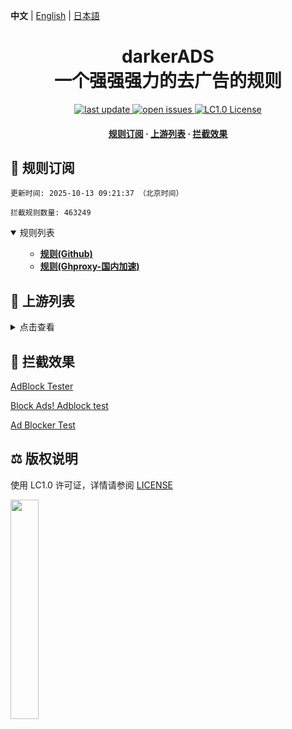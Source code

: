 **中文** | [English](README-EN.md) | [日本語](README-JP.md)

#

<div align="center">
<h1 align="center">darkerADS<br>一个强强强力的去广告的规则</h1>

<p>
  <a href="https://github.com/execute-darker/darkerADS">
    <img src="https://img.shields.io/github/last-commit/execute-darker/darkerADS?style=flat-square" alt="last update" />
  </a>
  <a href="https://github.com/execute-darker/darkerADS/issues">
    <img src="https://img.shields.io/github/issues/execute-darker/darkerADS?style=flat-square" alt="open issues" />
  </a>
  <a href="https://bgm.tv/group/topic/406820">
    <img src="https://img.shields.io/badge/license-LC1.0-%23F5ABB9?style=flat-square&link=https%3A%2F%2Fbgm.tv%2Fgroup%2Ftopic%2F406820" alt="LC1.0 License" />
  </a>
</p>

<h4>
    <a href="#a">规则订阅</a>
  <span> · </span>
    <a href="#b">上游列表</a>
  <span> · </span>
    <a href="#c">拦截效果</a>
</h4>

</div>

<h2 id="a">🎯 规则订阅</h2>

```
更新时间: 2025-10-13 09:21:37 （北京时间） 

拦截规则数量: 463249 
``` 
<details open>
<summary>规则列表</summary>
<ul>

- **[规则(Github)](https://raw.githubusercontent.com/execute-darker/darkerADS/main/data/rules/adblock.txt)**
- **[规则(Ghproxy-国内加速)](https://mirror.ghproxy.com/raw.githubusercontent.com/execute-darker/darkerADS//main/data/rules/adblock.txt)**

</ul>
</details>

<h2 id="b">📔 上游列表</h2>
<details>
<summary>点击查看</summary>
<ul>
忘了
</ul>
</details>

<h2 id="c">🚫 拦截效果</h2>

[AdBlock Tester](https://adblock-tester.com)

[Block Ads! Adblock test](https://blockads.fivefilters.org/)

[Ad Blocker Test](https://d3ward.github.io/toolz/adblock.html)

<h2 id="d">⚖️ 版权说明</h2> 

使用 LC1.0 许可证，详情请参阅 [LICENSE](https://bgm.tv/group/topic/406820)

<img src="https://static.lolicommons.org/RL-ES-GR.svg" width="30%">
